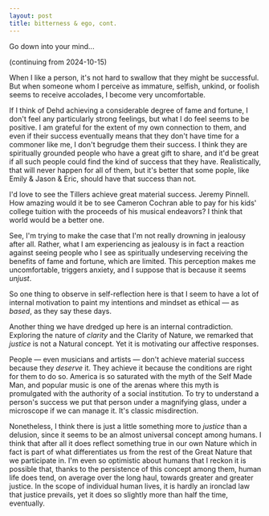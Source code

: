 ```yaml
---
layout: post
title: bitterness & ego, cont.
---
```


Go down into your mind...

(continuing from 2024-10-15)

When I like a person, it's not hard to swallow that they might be successful.
But when someone whom I perceive as immature, selfish, unkind, or foolish seems
to receive accolades, I become very uncomfortable. 

If I think of Dehd achieving a considerable degree of fame and fortune, I don't
feel any particularly strong feelings, but what I do feel seems to be positive.
I am grateful for the extent of my own connection to them, and even if their
success eventually means that they don't have time for a commoner like me, I 
don't begrudge them their success. I think they are spiritually grounded people
who have a great gift to share, and it'd be great if all such people could 
find the kind of success that they have. Realistically, that will never happen
for all of them, but it's better that some pople, like Emily & Jason & Eric,
should have that success than not.

I'd love to see the Tillers achieve great material success. Jeremy Pinnell.
How amazing would it be to see Cameron Cochran able to pay for his kids' 
college tuition with the proceeds of his musical endeavors? I think that world
would be a better one.

See, I'm trying to make the case that I'm not really drowning in jealousy after
all. Rather, what I am experiencing as jealousy is in fact a reaction against
seeing people who I see as spiritually undeserving receiving the benefits of
fame and fortune, which are limited. This perception makes me uncomfortable,
triggers anxiety, and I suppose that is because it seems *unjust*.

So one thing to observe in self-reflection here is that I seem to have a lot of
internal motivation to paint my intentions and mindset as ethical — as *based*,
as they say these days.

Another thing we have dredged up here is an internal contradiction. Exploring 
the nature of *clarity* and the Clarity of Nature, we remarked that *justice*
is not a Natural concept. Yet it is motivating our affective responses.

People — even musicians and artists — don't achieve material success because
they *deserve* it. They achieve it because the conditions are right for them
to do so. America is so saturated with the myth of the Self Made Man, and 
popular music is one of the arenas where this myth is promulgated with the 
authority of a social institution. To try to understand a person's success we
put that person under a magnifying glass, under a microscope if we can manage
it. It's classic misdirection.

Nonetheless, I think there is just a little something more to *justice* than a
delusion, since it seems to be an almost universal concept among humans. I 
think that after all it does reflect something true in our own Nature which in
fact is part of what differentiates us from the rest of the Great Nature that
we participate in. I'm even so optimistic about humans that I reckon it is 
possible that, thanks to the persistence of this concept among them, human life
does tend, on average over the long haul, towards greater and greater justice.
In the scope of individual human lives, it is hardly an ironclad law that 
justice prevails, yet it does so slightly more than half the time, eventually.